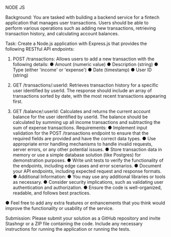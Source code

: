 NODE JS

Background:
You are tasked with building a backend service for a fintech application that manages user
transactions. Users should be able to perform various operations such as adding new
transactions, retrieving transaction history, and calculating account balances.

Task:
Create a Node.js application with Express.js that provides the following RESTful API endpoints:
1. POST /transactions: Allows users to add a new transaction with the following details:
● Amount (numeric value)
● Description (string)
● Type (either 'income' or 'expense')
● Date (timestamp)
● User ID (string)

2. GET /transactions/:userId: Retrieves transaction history for a specific user identified by
userId. The response should include an array of transactions sorted by date, with the
most recent transactions appearing first.

3. GET /balance/:userId: Calculates and returns the current account balance for the user
identified by userId. The balance should be calculated by summing up all income
transactions and subtracting the sum of expense transactions.
Requirements:
● Implement input validation for the POST /transactions endpoint to ensure that the
required fields are provided and have the correct data types.
● Use appropriate error handling mechanisms to handle invalid requests, server errors, or
any other potential issues.
● Store transaction data in memory or use a simple database solution (like Postgres) for
demonstration purposes.
● Write unit tests to verify the functionality of the endpoints, including edge cases and error
scenarios.
● Document your API endpoints, including expected request and response formats.
● Additional Information:
● You may use any additional libraries or tools as necessary.
● Consider security implications, such as validating user authentication and authorization.
● Ensure the code is well-organized, readable, and follows best practices.

● Feel free to add any extra features or enhancements that you think would improve the
functionality or usability of the service.

Submission:
Please submit your solution as a GitHub repository and invite Stashngr or a ZIP file containing
the code. Include any necessary instructions for running the application or running the tests.
